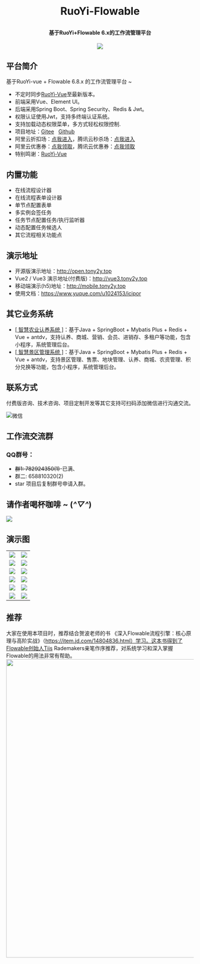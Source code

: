 
<h1 align="center" style="margin: 30px 0 30px; font-weight: bold;">RuoYi-Flowable</h1>
<h4 align="center">基于RuoYi+Flowable 6.x的工作流管理平台</h4>
<p align="center">
	<a href="https://gitee.com/tony2y/RuoYi-flowable/stargazers"><img src="https://gitee.com/tony2y/RuoYi-flowable/badge/star.svg?theme=dark?theme=dark"></a>
</p>

## 平台简介

基于RuoYi-vue  + Flowable 6.8.x 的工作流管理平台 ~

- 不定时同步[RuoYi-Vue](https://gitee.com/y_project/RuoYi-Vue)至最新版本。
- 前端采用Vue、Element UI。
- 后端采用Spring Boot、Spring Security、Redis & Jwt。
- 权限认证使用Jwt，支持多终端认证系统。
- 支持加载动态权限菜单，多方式轻松权限控制.
- 项目地址：[Gitee](https://gitee.com/tony2y/RuoYi-flowable.git)&nbsp;&nbsp;&nbsp;[Github](https://github.com/tony2y/RuoYi-flowable.git)
- 阿里云折扣场：[点我进入](https://www.aliyun.com/activity/daily/bestoffer?userCode=q2b8atsa)，腾讯云秒杀场：[点我进入](https://curl.qcloud.com/W5KFkBG4)&nbsp;&nbsp;
- 阿里云优惠券：[点我领取](https://www.aliyun.com/daily-act/ecs/activity_selection?userCode=q2b8atsa)，腾讯云优惠券：[点我领取](https://curl.qcloud.com/AacfyRxq)&nbsp;&nbsp;
- 特别鸣谢：[RuoYi-Vue](https://gitee.com/y_project/RuoYi-Vue)
## 内置功能

- 在线流程设计器
- 在线流程表单设计器
- 单节点配置表单
- 多实例会签任务
- 任务节点配置任务/执行监听器
- 动态配置任务候选人
- 其它流程相关功能点

## 演示地址

- 开源版演示地址：http://open.tony2y.top
- Vue2 / Vue3 演示地址(付费版)：http://vue3.tony2y.top
- 移动端演示(h5)地址：http://mobile.tony2y.top
- 使用文档：https://www.yuque.com/u1024153/icipor

## 其它业务系统

- [[ 智慧农业认养系统 ]](https://gitee.com/tony2y/smart-breed)：基于Java + SpringBoot + Mybatis Plus + Redis + Vue + antdv，支持认养、商城、营销、会员、进销存、多租户等功能，包含小程序，系统管理后台。
- [[ 智慧景区管理系统 ]](https://gitee.com/tony2y/scenic-spot)：基于Java + SpringBoot + Mybatis Plus + Redis + Vue + antdv，支持景区管理、售票、地块管理、认养、商城、农资管理、积分兑换等功能，包含小程序，系统管理后台。


## 联系方式

付费版咨询、技术咨询、项目定制开发等其它支持可扫码添加微信进行沟通交流。

![微信](https://foruda.gitee.com/images/1673021725627728693/f3d6216b_2042292.jpeg)
## 工作流交流群
### QQ群号：
- ~~群1: 782924350(1)~~-已满、
- 群二: 658810320(2)
- star 项目后复制群号申请入群。

## 请作者喝杯咖啡 ~ (*^▽^*)

<img src="https://foruda.gitee.com/images/1672215449995765124/596b46c3_2042292.png">

## 演示图

<table>
    <tr>
        <td><img src="https://foruda.gitee.com/images/1672821697044447970/6bc09d47_2042292.png"/></td>
        <td><img src="https://foruda.gitee.com/images/1672821770531098361/972cf362_2042292.png"/></td>
    </tr> 
    <tr>
        <td><img src="https://foruda.gitee.com/images/1725580931106887779/326bf7f6_2042292.png"/></td>
        <td><img src="https://foruda.gitee.com/images/1725580975079462113/f13c15f8_2042292.png"/></td>
    </tr>
    <tr>
        <td><img src="https://foruda.gitee.com/images/1725581014458193305/f58bf176_2042292.png"/></td>
        <td><img src="https://foruda.gitee.com/images/1725581065882554528/be686bb6_2042292.png"/></td>
    </tr>
    <tr>
        <td><img src="https://foruda.gitee.com/images/1725581121073519190/3f99f2fc_2042292.png"/></td>
        <td><img src="https://foruda.gitee.com/images/1725581177903309316/70d24a73_2042292.png"/></td>
    </tr>
	<tr>
        <td><img src="https://foruda.gitee.com/images/1672214208441821384/b90c26be_2042292.png"/></td>
        <td><img src="https://foruda.gitee.com/images/1672214266396146807/3e6408a3_2042292.png"/></td>
    </tr>	 
    <tr>
        <td><img src="https://foruda.gitee.com/images/1672214318671690501/80c425ed_2042292.png"/></td>
        <td><img src="https://foruda.gitee.com/images/1672214425678628903/251c4200_2042292.png"/></td>
    </tr>
</table>

## 推荐
大家在使用本项目时，推荐结合贺波老师的书
《深入Flowable流程引擎：核心原理与高阶实战》（https://item.jd.com/14804836.html）学习。这本书得到了Flowable创始人Tijs Rademakers亲笔作序推荐，对系统学习和深入掌握Flowable的用法非常有帮助。
<img src="https://foruda.gitee.com/images/1727432593738798662/46c08088_2042292.png" width="800" height="800"/>
